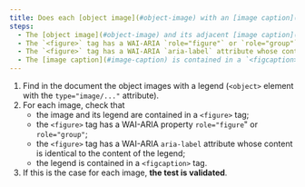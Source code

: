 ```yaml
---
title: Does each [object image](#object-image) with an [image caption](#image-caption) (`<object>` tag with the `type="image/..."` attribute associated with an adjacent [image caption](#image-caption)), if necessary, meet these conditions?
steps:
  - The [object image](#object-image) and its adjacent [image caption](#image-caption) are contained in a `<figure>` tag.
  - The `<figure>` tag has a WAI-ARIA `role="figure"` or `role="group"` attribute.
  - The `<figure>` tag has a WAI-ARIA `aria-label` attribute whose content is identical to the content of the [image caption](#image-caption).
  - The [image caption](#image-caption) is contained in a `<figcaption>` tag.
---
```


1. Find in the document the object images with a legend (`<object>` element with the `type="image/..."` attribute).
2. For each image, check that
   - the image and its legend are contained in a `<figure>` tag;
   - the `<figure>` tag has a WAI-ARIA property `role="figure`" or `role="group"`;
   - the `<figure>` tag has a WAI-ARIA `aria-label` attribute whose content is identical to the content of the legend;
   - the legend is contained in a `<figcaption>` tag.
3. If this is the case for each image, **the test is validated**.
